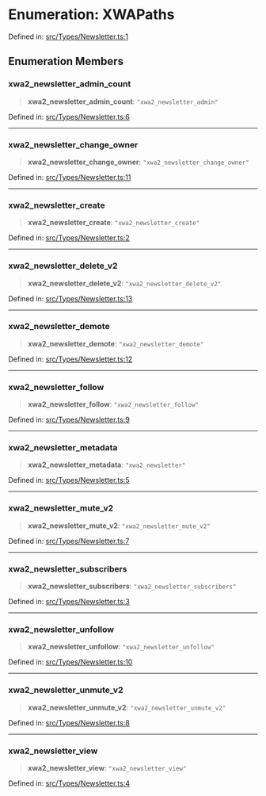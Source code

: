 # Enumeration: XWAPaths

Defined in: [src/Types/Newsletter.ts:1](https://github.com/Fokusdotid/bail/blob/a029a4f9908cd3806112e8438f5a31dda1376b84/src/Types/Newsletter.ts#L1)

## Enumeration Members

### xwa2\_newsletter\_admin\_count

> **xwa2\_newsletter\_admin\_count**: `"xwa2_newsletter_admin"`

Defined in: [src/Types/Newsletter.ts:6](https://github.com/Fokusdotid/bail/blob/a029a4f9908cd3806112e8438f5a31dda1376b84/src/Types/Newsletter.ts#L6)

***

### xwa2\_newsletter\_change\_owner

> **xwa2\_newsletter\_change\_owner**: `"xwa2_newsletter_change_owner"`

Defined in: [src/Types/Newsletter.ts:11](https://github.com/Fokusdotid/bail/blob/a029a4f9908cd3806112e8438f5a31dda1376b84/src/Types/Newsletter.ts#L11)

***

### xwa2\_newsletter\_create

> **xwa2\_newsletter\_create**: `"xwa2_newsletter_create"`

Defined in: [src/Types/Newsletter.ts:2](https://github.com/Fokusdotid/bail/blob/a029a4f9908cd3806112e8438f5a31dda1376b84/src/Types/Newsletter.ts#L2)

***

### xwa2\_newsletter\_delete\_v2

> **xwa2\_newsletter\_delete\_v2**: `"xwa2_newsletter_delete_v2"`

Defined in: [src/Types/Newsletter.ts:13](https://github.com/Fokusdotid/bail/blob/a029a4f9908cd3806112e8438f5a31dda1376b84/src/Types/Newsletter.ts#L13)

***

### xwa2\_newsletter\_demote

> **xwa2\_newsletter\_demote**: `"xwa2_newsletter_demote"`

Defined in: [src/Types/Newsletter.ts:12](https://github.com/Fokusdotid/bail/blob/a029a4f9908cd3806112e8438f5a31dda1376b84/src/Types/Newsletter.ts#L12)

***

### xwa2\_newsletter\_follow

> **xwa2\_newsletter\_follow**: `"xwa2_newsletter_follow"`

Defined in: [src/Types/Newsletter.ts:9](https://github.com/Fokusdotid/bail/blob/a029a4f9908cd3806112e8438f5a31dda1376b84/src/Types/Newsletter.ts#L9)

***

### xwa2\_newsletter\_metadata

> **xwa2\_newsletter\_metadata**: `"xwa2_newsletter"`

Defined in: [src/Types/Newsletter.ts:5](https://github.com/Fokusdotid/bail/blob/a029a4f9908cd3806112e8438f5a31dda1376b84/src/Types/Newsletter.ts#L5)

***

### xwa2\_newsletter\_mute\_v2

> **xwa2\_newsletter\_mute\_v2**: `"xwa2_newsletter_mute_v2"`

Defined in: [src/Types/Newsletter.ts:7](https://github.com/Fokusdotid/bail/blob/a029a4f9908cd3806112e8438f5a31dda1376b84/src/Types/Newsletter.ts#L7)

***

### xwa2\_newsletter\_subscribers

> **xwa2\_newsletter\_subscribers**: `"xwa2_newsletter_subscribers"`

Defined in: [src/Types/Newsletter.ts:3](https://github.com/Fokusdotid/bail/blob/a029a4f9908cd3806112e8438f5a31dda1376b84/src/Types/Newsletter.ts#L3)

***

### xwa2\_newsletter\_unfollow

> **xwa2\_newsletter\_unfollow**: `"xwa2_newsletter_unfollow"`

Defined in: [src/Types/Newsletter.ts:10](https://github.com/Fokusdotid/bail/blob/a029a4f9908cd3806112e8438f5a31dda1376b84/src/Types/Newsletter.ts#L10)

***

### xwa2\_newsletter\_unmute\_v2

> **xwa2\_newsletter\_unmute\_v2**: `"xwa2_newsletter_unmute_v2"`

Defined in: [src/Types/Newsletter.ts:8](https://github.com/Fokusdotid/bail/blob/a029a4f9908cd3806112e8438f5a31dda1376b84/src/Types/Newsletter.ts#L8)

***

### xwa2\_newsletter\_view

> **xwa2\_newsletter\_view**: `"xwa2_newsletter_view"`

Defined in: [src/Types/Newsletter.ts:4](https://github.com/Fokusdotid/bail/blob/a029a4f9908cd3806112e8438f5a31dda1376b84/src/Types/Newsletter.ts#L4)
